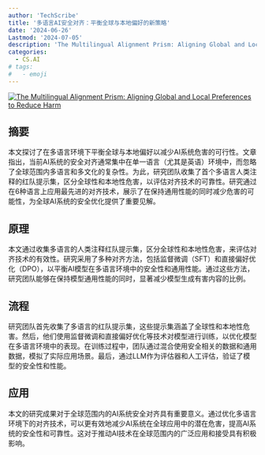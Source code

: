 ```yaml
---
author: 'TechScribe'
title: '多语言AI安全对齐：平衡全球与本地偏好的新策略'
date: '2024-06-26'
Lastmod: '2024-07-05'
description: 'The Multilingual Alignment Prism: Aligning Global and Local Preferences to Reduce Harm'
categories:
  - CS.AI
# tags:
#   - emoji
---
```


[![The Multilingual Alignment Prism: Aligning Global and Local Preferences to Reduce Harm](https://arxiv-research-1301205113.cos.ap-guangzhou.myqcloud.com/images/2406.18682v1.pdf_0.jpg)](https://arxiv.org/abs/2406.18682v1)

## 摘要

本文探讨了在多语言环境下平衡全球与本地偏好以减少AI系统危害的可行性。文章指出，当前AI系统的安全对齐通常集中在单一语言（尤其是英语）环境中，而忽略了全球范围内多语言和多文化的复杂性。为此，研究团队收集了首个多语言人类注释的红队提示集，区分全球性和本地性危害，以评估对齐技术的可靠性。研究通过在6种语言上应用最先进的对齐技术，展示了在保持通用性能的同时减少危害的可能性，为全球AI系统的安全优化提供了重要见解。<!--more-->

## 原理

本文通过收集多语言的人类注释红队提示集，区分全球性和本地性危害，来评估对齐技术的有效性。研究采用了多种对齐方法，包括监督微调（SFT）和直接偏好优化（DPO），以平衡AI模型在多语言环境中的安全性和通用性能。通过这些方法，研究团队能够在保持模型通用性能的同时，显著减少模型生成有害内容的比例。

## 流程

研究团队首先收集了多语言的红队提示集，这些提示集涵盖了全球性和本地性危害。然后，他们使用监督微调和直接偏好优化等技术对模型进行训练，以优化模型在多语言环境中的表现。在训练过程中，团队通过混合使用安全相关的数据和通用数据，模拟了实际应用场景。最后，通过LLM作为评估器和人工评估，验证了模型的安全性和性能。

## 应用

本文的研究成果对于全球范围内的AI系统安全对齐具有重要意义。通过优化多语言环境下的对齐技术，可以更有效地减少AI系统在全球应用中的潜在危害，提高AI系统的安全性和可靠性。这对于推动AI技术在全球范围内的广泛应用和接受具有积极影响。